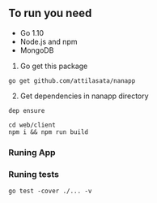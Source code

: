 ## To run you need
* Go 1.10
* Node.js and npm
* MongoDB


1. Go get this package
```
go get github.com/attilasata/nanapp
```
2. Get dependencies in nanapp directory
```
dep ensure
```
```
cd web/client
npm i && npm run build
```

### Runing App

### Runing tests
```
go test -cover ./... -v
```
